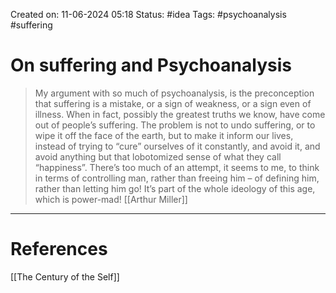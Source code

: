 Created on: 11-06-2024 05:18
Status: #idea
Tags: #psychoanalysis #suffering
# On suffering and Psychoanalysis

>My argument with so much of psychoanalysis, is the preconception that suffering is a mistake, or a sign of weakness, or a sign even of illness. When in fact, possibly the greatest truths we know, have come out of people’s suffering. The problem is not to undo suffering, or to wipe it off the face of the earth, but to make it inform our lives, instead of trying to “cure” ourselves of it constantly, and avoid it, and avoid anything but that lobotomized sense of what they call “happiness”. There’s too much of an attempt, it seems to me, to think in terms of controlling man, rather than freeing him – of defining him, rather than letting him go! It’s part of the whole ideology of this age, which is power-mad!
	[[Arthur Miller]]



-----------------
# References
[[The Century of the Self]]
